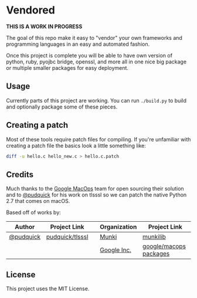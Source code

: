 Vendored
===

**THIS IS A WORK IN PROGRESS**

The goal of this repo make it easy to "vendor" your own frameworks and programming languages in an easy and automated fashion.

Once this project is complete you will be able to have own version of python, ruby, pyojbc bridge, openssl, and more all in one nice big package or multiple smaller packages for easy deployment.


## Usage

Currently parts of this project are working. You can run `./build.py` to build and optionally package some of these pieces.

## Creating a patch
Most of these tools require patch files for compiling. If you're unfamiliar with creating a patch file the basics look a little something like:

```bash
diff -u hello.c hello_new.c > hello.c.patch
```

## Credits
Much thanks to the [Google MacOps](https://github.com/google/macops/) team for open sourcing their solution and to [@pudquick](https://github.com/pudquick) for his work on tlsssl so we can patch the native Python 2.7 that comes on macOS.

Based off of works by:

| Author  |  Project Link |  | Organization  |  Project Link |
|---------|---------------|--|---------------|---------------|
| [@pudquick](https://github.com/pudquick) | [pudquick/tlsssl](https://github.com/pudquick/tlsssl) |  | [Munki](https://github.com/munki) | [munkilib](https://github.com/munki/munki/blob/master/code/client/munkilib/) |
|  |  |  | [Google Inc.](https://github.com/google/macops) | [google/macops packages](https://github.com/google/macops/tree/master/packages) |


## License

This project uses the MIT License.

